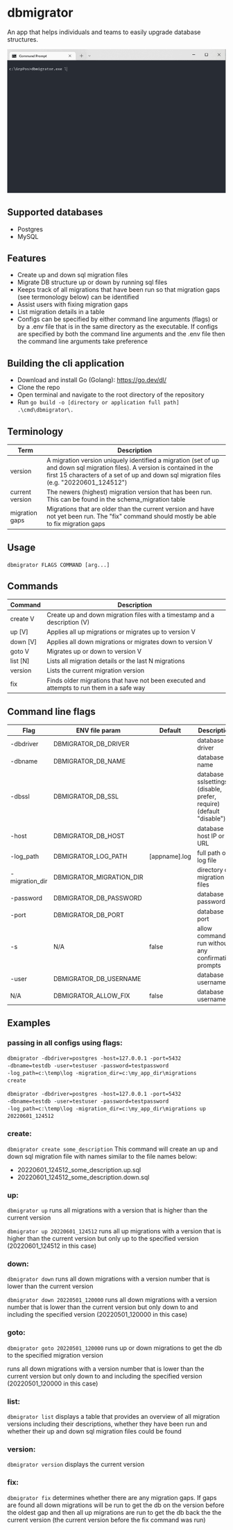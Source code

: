 # dbmigrator

An app that helps individuals and teams to easily upgrade database structures.

![](/docs/images/demo.gif)

## Supported databases

- Postgres
- MySQL

## Features

- Create up and down sql migration files
- Migrate DB structure up or down by running sql files
- Keeps track of all migrations that have been run so that migration gaps (see termonology below) can be identified
- Assist users with fixing migration gaps
- List migration details in a table
- Configs can be specified by either command line arguments (flags) or by a .env file that is in the same directory as the executable. If configs are specified by both the command line arguments and the .env file then the command line arguments take preference

## Building the cli application

- Download and install Go (Golang): https://go.dev/dl/
- Clone the repo
- Open terminal and navigate to the root directory of the repository
- Run <code>go build -o [directory or application full path] .\cmd\dbmigrator\\.</code>

## Terminology

| Term            | Description                                                                                                                                                                                                          |
| --------------- | -------------------------------------------------------------------------------------------------------------------------------------------------------------------------------------------------------------------- |
| version         | A migration version uniquely identified a migration (set of up and down sql migration files). A version is contained in the first 15 characters of a set of up and down sql migration files (e.g. "20220601_124512") |
| current version | The newers (highest) migration version that has been run. This can be found in the schema_migration table                                                                                                            |
| migration gaps  | Migrations that are older than the current version and have not yet been run. The "fix" command should mostly be able to fix migration gaps                                                                          |

## Usage

<code>dbmigrator FLAGS COMMAND [arg...]</code>

## Commands

| Command  | Description                                                                               |
| -------- | ----------------------------------------------------------------------------------------- |
| create V | Create up and down migration files with a timestamp and a description (V)                 |
| up [V]   | Applies all up migrations or migrates up to version V                                     |
| down [V] | Applies all down migrations or migrates down to version V                                 |
| goto V   | Migrates up or down to version V                                                          |
| list [N] | Lists all migration details or the last N migrations                                      |
| version  | Lists the current migration version                                                       |
| fix      | Finds older migrations that have not been executed and attempts to run them in a safe way |

## Command line flags

| Flag           | ENV file param           | Default       | Description                                                         |
| -------------- | ------------------------ | ------------- | ------------------------------------------------------------------- |
| -dbdriver      | DBMIGRATOR_DB_DRIVER     |               | database driver                                                     |
| -dbname        | DBMIGRATOR_DB_NAME       |               | database name                                                       |
| -dbssl         | DBMIGRATOR_DB_SSL        |               | database sslsettings (disable, prefer, require) (default "disable") |
| -host          | DBMIGRATOR_DB_HOST       |               | database host IP or URL                                             |
| -log_path      | DBMIGRATOR_LOG_PATH      | [appname].log | full path of log file                                               |
| -migration_dir | DBMIGRATOR_MIGRATION_DIR |               | directory of migration files                                        |
| -password      | DBMIGRATOR_DB_PASSWORD   |               | database password                                                   |
| -port          | DBMIGRATOR_DB_PORT       |               | database port                                                       |
| -s             | N/A                      | false         | allow command to run without any confirmation prompts               |
| -user          | DBMIGRATOR_DB_USERNAME   |               | database username                                                   |
| N/A            | DBMIGRATOR_ALLOW_FIX     | false         | database username                                                   |

## Examples

### passing in all configs using flags:

<code>dbmigrator -dbdriver=postgres -host=127.0.0.1 -port=5432 -dbname=testdb -user=testuser -password=testpassword -log_path=c:\temp\log -migration_dir=c:\my_app_dir\migrations create</code>

<code>dbmigrator -dbdriver=postgres -host=127.0.0.1 -port=5432 -dbname=testdb -user=testuser -password=testpassword -log_path=c:\temp\log -migration_dir=c:\my_app_dir\migrations up 20220601_124512</code>

### create:

<code>dbmigrator create some_description</code> This command will create an up and down sql migration file with names similar to the file names below:

- 20220601_124512_some_description.up.sql
- 20220601_124512_some_description.down.sql

### up:

<code>dbmigrator up</code> runs all migrations with a version that is higher than the current version

<code>dbmigrator up 20220601_124512</code> runs all up migrations with a version that is higher than the current version but only up to the specified version (20220601_124512 in this case)

### down:

<code>dbmigrator down</code> runs all down migrations with a version number that is lower than the current version

<code>dbmigrator down 20220501_120000</code> runs all down migrations with a version number that is lower than the current version but only down to and including the specified version (20220501_120000 in this case)

### goto:

<code>dbmigrator goto 20220501_120000</code> runs up or down migrations to get the db to the specified migration version

runs all down migrations with a version number that is lower than the current version but only down to and including the specified version (20220501_120000 in this case)

### list:

<code>dbmigrator list</code> displays a table that provides an overview of all migration versions including their descriptions, whether they have been run and whether their up and down sql migration files could be found

### version:

<code>dbmigrator version</code> displays the current version

### fix:

<code>dbmigrator fix</code> determines whether there are any migration gaps. If gaps are found all down migrations will be run to get the db on the version before the oldest gap and then all up migrations are run to get the db back the the current version (the current version before the fix command was run)
